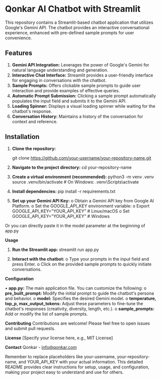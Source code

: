 # Qonkar AI Chatbot with Streamlit

This repository contains a Streamlit-based chatbot application that utilizes Google's Gemini API. The chatbot provides an interactive conversational experience, enhanced with pre-defined sample prompts for user convenience.

## Features

1.	**Gemini API Integration:** Leverages the power of Google's Gemini for natural language understanding and generation.
2.	**Interactive Chat Interface:** Streamlit provides a user-friendly interface for engaging in conversations with the chatbot.
3.	**Sample Prompts:** Offers clickable sample prompts to guide user interaction and provide examples of effective queries.
4.	**Automatic Prompt Submission:** Clicking a sample prompt automatically populates the input field and submits it to the Gemini API.
5.	**Loading Spinner:** Displays a visual loading spinner while waiting for the chatbot's response.
6.	**Conversation History:**  Maintains a history of the conversation for context and reference.


## Installation

1. **Clone the repository:**

   git clone https://github.com/your-username/your-repository-name.git
1.	**Navigate to the project directory:**
	    cd your-repository-name
    
2.	**Create a virtual environment (recommended):**
      python3 -m venv .venv
  	  source .venv/bin/activate  # On Windows: .venv\Scripts\activate
    
4.	**Install dependencies:**
      pip install -r requirements.txt
    
5.	**Set up your Gemini API Key:**
    o	Obtain a Gemini API key from Google AI Platform.
    o	Set the GOOGLE_API_KEY environment variable:
    o	Export GOOGLE_API_KEY="YOUR_API_KEY" # Linux/macOS
    o	Set GOOGLE_API_KEY="YOUR_API_KEY" # Windows
    
Or you can directly paste it in the model parameter at the beginning of app.py


**Usage**

1.	**Run the Streamlit app:**
      streamlit run app.py
    
2.	**Interact with the chatbot:**
    o	Type your prompts in the input field and press Enter.
    o	Click on the provided sample prompts to quickly initiate conversations.
  	
**Configuration**

•	**app.py:** The main application file. You can customize the following:
      o	**pre_built_prompt:** Modify the initial prompt to guide the chatbot's persona and behavior.
      o	**model:** Specifies the desired Gemini model.
      o	**temperature, top_p, max_output_tokens:** Adjust these parameters to fine-tune the chatbot's responses (creativity, diversity, length, etc.).
      o	**sample_prompts:** Add or modify the list of sample prompts.
      
**Contributing**
    Contributions are welcome! Please feel free to open issues and submit pull requests.

**License**
    [Specify your license here, e.g., MIT License]

**Contact**
    Qonkar - info@qonkar.com
 
Remember to replace placeholders like your-username,  your-repository-name, and YOUR_API_KEY with your actual information.  This detailed README provides clear instructions for setup, usage, and configuration, making your project easy to understand and use for others.

